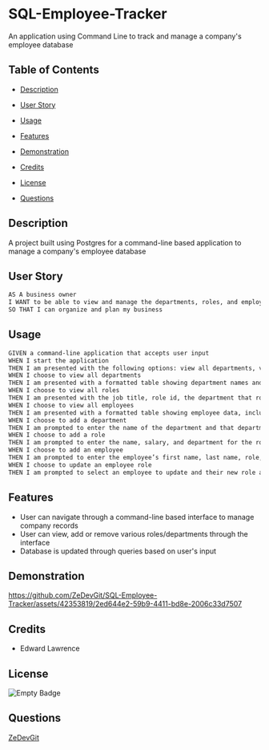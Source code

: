 # SQL-Employee-Tracker
An application using Command Line to track and manage a company's employee database

## Table of Contents
- [Description](#description)

- [User Story](#user-story)

- [Usage](#usage)

- [Features](#features)

- [Demonstration](#demonstration)

- [Credits](#credits)

- [License](#license)

- [Questions](#questions)


## Description 
A project built using Postgres for a command-line based application to manage a company's employee database

## User Story
```md
AS A business owner
I WANT to be able to view and manage the departments, roles, and employees in my company
SO THAT I can organize and plan my business
```

## Usage
```md
GIVEN a command-line application that accepts user input
WHEN I start the application
THEN I am presented with the following options: view all departments, view all roles, view all employees, add a department, add a role, add an employee, and update an employee role
WHEN I choose to view all departments
THEN I am presented with a formatted table showing department names and department ids
WHEN I choose to view all roles
THEN I am presented with the job title, role id, the department that role belongs to, and the salary for that role
WHEN I choose to view all employees
THEN I am presented with a formatted table showing employee data, including employee ids, first names, last names, job titles, departments, salaries, and managers that the employees report to
WHEN I choose to add a department
THEN I am prompted to enter the name of the department and that department is added to the database
WHEN I choose to add a role
THEN I am prompted to enter the name, salary, and department for the role and that role is added to the database
WHEN I choose to add an employee
THEN I am prompted to enter the employee’s first name, last name, role, and manager, and that employee is added to the database
WHEN I choose to update an employee role
THEN I am prompted to select an employee to update and their new role and this information is updated in the database
```

## Features
- User can navigate through a command-line based interface to manage company records
- User can view, add or remove various roles/departments through the interface
- Database is updated through queries based on user's input

## Demonstration

https://github.com/ZeDevGit/SQL-Employee-Tracker/assets/42353819/2ed644e2-59b9-4411-bd8e-2006c33d7507

## Credits
- Edward Lawrence

## License
 ![Empty Badge](https://img.shields.io/badge/MIT-License-blue)

## Questions
 [ZeDevGit](https://github.com/ZeDevGit)
